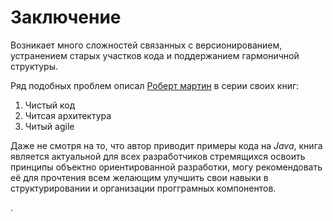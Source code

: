 # Заключение


Возникает много сложностей связанных с версионированием, устранением старых участков кода и поддержанием гармоничной структуры.

Ряд подобных проблем описал [Роберт мартин](https://ru.wikipedia.org/wiki/Мартин,_Роберт_(инженер)) в серии своих книг:

1. Чистый код
2. Читсая архитектура
3. Читый agile

Даже не смотря на то, что автор приводит примеры кода на *Java*, книга является актуальной для всех разработчиков стремящихся освоить принципы объектно ориентированной разработки, могу рекомендовать её для прочтения всем желающим улучшить свои навыки в структурировании и организации прогграмных компонентов.


.
